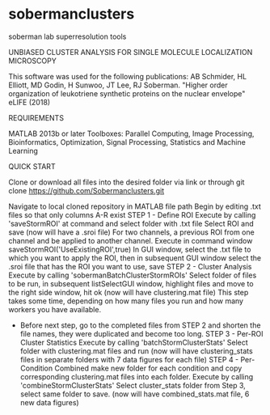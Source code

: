 # sobermanclusters
soberman lab superresolution tools

UNBIASED CLUSTER ANALYSIS FOR SINGLE MOLECULE LOCALIZATION MICROSCOPY

This software was used for the following publications: AB Schmider, HL Elliott, MD Godin, H Sunwoo, JT Lee, RJ Soberman. "Higher order organization of leukotriene synthetic proteins on the nuclear envelope" eLIFE (2018)

REQUIREMENTS

MATLAB 2013b or later
Toolboxes: Parallel Computing, Image Processing, Bioinformatics, Optimization, Signal Processing, Statistics and Machine Learning

QUICK START

Clone or download all files into the desired folder via link or through git clone
https://github.com/Sobermanclusters.git

Navigate to local cloned repository in MATLAB file path
Begin by editing .txt files so that only columns A-R exist 
STEP 1 - Define ROI
Execute by calling 'saveStormROI' at command and select folder with .txt file
Select ROI and save (now will have a .sroi file)
For two channels, a previous ROI from one channel and be applied to another channel.  Execute in command window saveStormROI('UseExistingROI',true)
In GUI window, select the .txt file to which you want to apply the ROI, then in subsequent GUI window select the .sroi file that has the ROI you want to use, save
STEP 2 - Cluster Analysis
Execute by calling 'sobermanBatchClusterStormROIs'
Select folder of files to be run, in subsequent listSelectGUI window, highlight files and move to the right side window, hit ok (now will have clustering.mat file)  This step takes some time, depending on how many files you run and how many workers you have available.
* Before next step, go to the completed files from STEP 2 and shorten the file names, they were duplicated and become too long.
STEP 3 - Per-ROI Cluster Statistics
Execute by calling 'batchStormClusterStats'
Select folder with clustering.mat files and run (now will have clustering_stats files in separate folders with 7 data figures for each file)
STEP 4 - Per-Condition Combined 
make new folder for each condition and copy corresponding clustering.mat files into each folder.
Execute by calling 'combineStormClusterStats'
Select cluster_stats folder from Step 3, select same folder to save. (now will have combined_stats.mat file, 6 new data figures)










